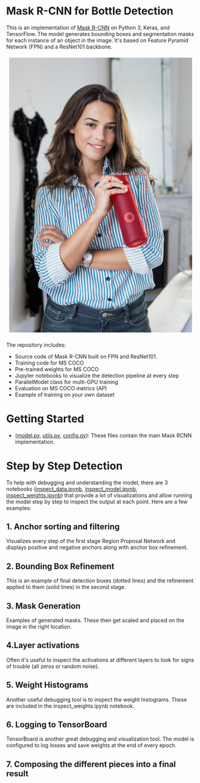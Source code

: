 # Mask R-CNN for Bottle Detection

This is an implementation of [Mask R-CNN](https://arxiv.org/abs/1703.06870) on Python 3, Keras, and TensorFlow. The model generates bounding boxes and segmentation masks for each instance of an object in the image. It's based on Feature Pyramid Network (FPN) and a ResNet101 backbone.

![detected bottle using bottle detection model](https://github.com/SajjadParizan/Bottle-Detector/blob/main/assests/bottle.png)

The repository includes:
* Source code of Mask R-CNN built on FPN and ResNet101.
* Training code for MS COCO
* Pre-trained weights for MS COCO
* Jupyter notebooks to visualize the detection pipeline at every step
* ParallelModel class for multi-GPU training
* Evaluation on MS COCO metrics (AP)
* Example of training on your own dataset


# Getting Started

* ([model.py](mrcnn/model.py), [utils.py](mrcnn/utils.py), [config.py](mrcnn/config.py)): These files contain the main Mask RCNN implementation. 



# Step by Step Detection
To help with debugging and understanding the model, there are 3 notebooks 
([inspect_data.ipynb](samples/coco/inspect_data.ipynb), [inspect_model.ipynb](samples/coco/inspect_model.ipynb),
[inspect_weights.ipynb](samples/coco/inspect_weights.ipynb)) that provide a lot of visualizations and allow running the model step by step to inspect the output at each point. Here are a few examples:



## 1. Anchor sorting and filtering
Visualizes every step of the first stage Region Proposal Network and displays positive and negative anchors along with anchor box refinement.


## 2. Bounding Box Refinement
This is an example of final detection boxes (dotted lines) and the refinement applied to them (solid lines) in the second stage.


## 3. Mask Generation
Examples of generated masks. These then get scaled and placed on the image in the right location.



## 4.Layer activations
Often it's useful to inspect the activations at different layers to look for signs of trouble (all zeros or random noise).



## 5. Weight Histograms
Another useful debugging tool is to inspect the weight histograms. These are included in the inspect_weights.ipynb notebook.


## 6. Logging to TensorBoard
TensorBoard is another great debugging and visualization tool. The model is configured to log losses and save weights at the end of every epoch.


## 7. Composing the different pieces into a final result







